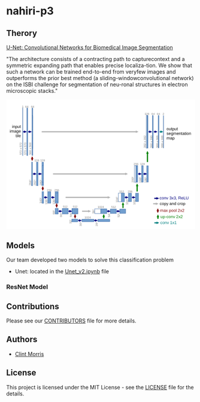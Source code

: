 # nahiri-p3

## Therory

<a href= "https://arxiv.org/pdf/1505.04597.pdf">U-Net: Convolutional Networks for Biomedical Image Segmentation</a>


"The  architecture  consists  of  a  contracting  path  to  capturecontext and a symmetric expanding path that enables precise localiza-tion. We show that such a network can be trained end-to-end from veryfew  images  and  outperforms  the  prior  best  method  (a  sliding-windowconvolutional network) on the ISBI challenge for segmentation of neu-ronal  structures  in  electron  microscopic  stacks."



![](figures/unet.png)



## Models
Our team developed two models to solve this classification problem

* Unet: located in the <a href= "https://github.com/dsp-uga/nahiri-p3/blob/main/Unet_v2.ipynb">Unet_v2.ipynb</a> file



### ResNet Model

## Contributions
Please see our [CONTRIBUTORS]() file for more details.

## Authors 
<ul> <li><a href= "https://github.com/clint_kristopher_morris"> Clint Morris</a></li></ul>

## License
This project is licensed under the MIT License - see the <a href="">LICENSE</a> file for the details.
